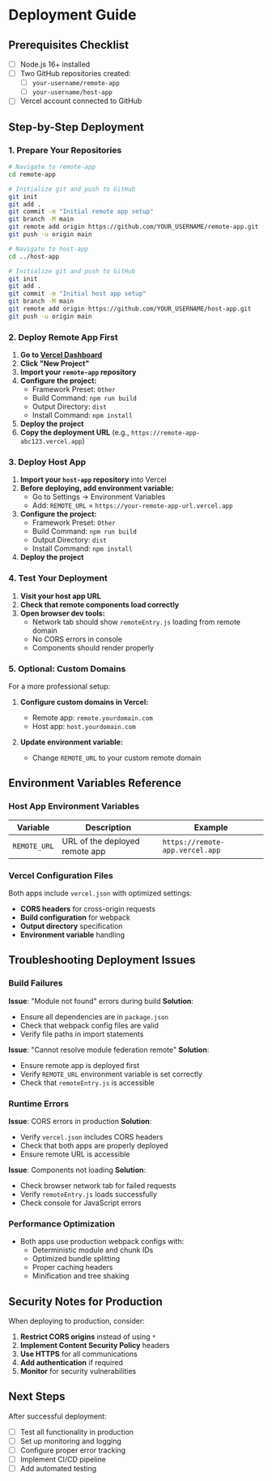 # Deployment Guide

## Prerequisites Checklist

- [ ] Node.js 16+ installed
- [ ] Two GitHub repositories created:
  - [ ] `your-username/remote-app`
  - [ ] `your-username/host-app`
- [ ] Vercel account connected to GitHub

## Step-by-Step Deployment

### 1. Prepare Your Repositories

```bash
# Navigate to remote-app
cd remote-app

# Initialize git and push to GitHub
git init
git add .
git commit -m "Initial remote app setup"
git branch -M main
git remote add origin https://github.com/YOUR_USERNAME/remote-app.git
git push -u origin main

# Navigate to host-app
cd ../host-app

# Initialize git and push to GitHub
git init
git add .
git commit -m "Initial host app setup"
git branch -M main
git remote add origin https://github.com/YOUR_USERNAME/host-app.git
git push -u origin main
```

### 2. Deploy Remote App First

1. **Go to [Vercel Dashboard](https://vercel.com/dashboard)**
2. **Click "New Project"**
3. **Import your `remote-app` repository**
4. **Configure the project:**
   - Framework Preset: `Other`
   - Build Command: `npm run build`
   - Output Directory: `dist`
   - Install Command: `npm install`
5. **Deploy the project**
6. **Copy the deployment URL** (e.g., `https://remote-app-abc123.vercel.app`)

### 3. Deploy Host App

1. **Import your `host-app` repository** into Vercel
2. **Before deploying, add environment variable:**
   - Go to Settings → Environment Variables
   - Add: `REMOTE_URL` = `https://your-remote-app-url.vercel.app`
3. **Configure the project:**
   - Framework Preset: `Other`
   - Build Command: `npm run build`
   - Output Directory: `dist`
   - Install Command: `npm install`
4. **Deploy the project**

### 4. Test Your Deployment

1. **Visit your host app URL**
2. **Check that remote components load correctly**
3. **Open browser dev tools:**
   - Network tab should show `remoteEntry.js` loading from remote domain
   - No CORS errors in console
   - Components should render properly

### 5. Optional: Custom Domains

For a more professional setup:

1. **Configure custom domains in Vercel:**
   - Remote app: `remote.yourdomain.com`
   - Host app: `host.yourdomain.com`

2. **Update environment variable:**
   - Change `REMOTE_URL` to your custom remote domain

## Environment Variables Reference

### Host App Environment Variables

| Variable | Description | Example |
|----------|-------------|---------|
| `REMOTE_URL` | URL of the deployed remote app | `https://remote-app.vercel.app` |

### Vercel Configuration Files

Both apps include `vercel.json` with optimized settings:

- **CORS headers** for cross-origin requests
- **Build configuration** for webpack
- **Output directory** specification
- **Environment variable** handling

## Troubleshooting Deployment Issues

### Build Failures

**Issue**: "Module not found" errors during build
**Solution**:
- Ensure all dependencies are in `package.json`
- Check that webpack config files are valid
- Verify file paths in import statements

**Issue**: "Cannot resolve module federation remote"
**Solution**:
- Ensure remote app is deployed first
- Verify `REMOTE_URL` environment variable is set correctly
- Check that `remoteEntry.js` is accessible

### Runtime Errors

**Issue**: CORS errors in production
**Solution**:
- Verify `vercel.json` includes CORS headers
- Check that both apps are properly deployed
- Ensure remote URL is accessible

**Issue**: Components not loading
**Solution**:
- Check browser network tab for failed requests
- Verify `remoteEntry.js` loads successfully
- Check console for JavaScript errors

### Performance Optimization

- Both apps use production webpack configs with:
  - Deterministic module and chunk IDs
  - Optimized bundle splitting
  - Proper caching headers
  - Minification and tree shaking

## Security Notes for Production

When deploying to production, consider:

1. **Restrict CORS origins** instead of using `*`
2. **Implement Content Security Policy** headers
3. **Use HTTPS** for all communications
4. **Add authentication** if required
5. **Monitor** for security vulnerabilities

## Next Steps

After successful deployment:

- [ ] Test all functionality in production
- [ ] Set up monitoring and logging
- [ ] Configure proper error tracking
- [ ] Implement CI/CD pipeline
- [ ] Add automated testing